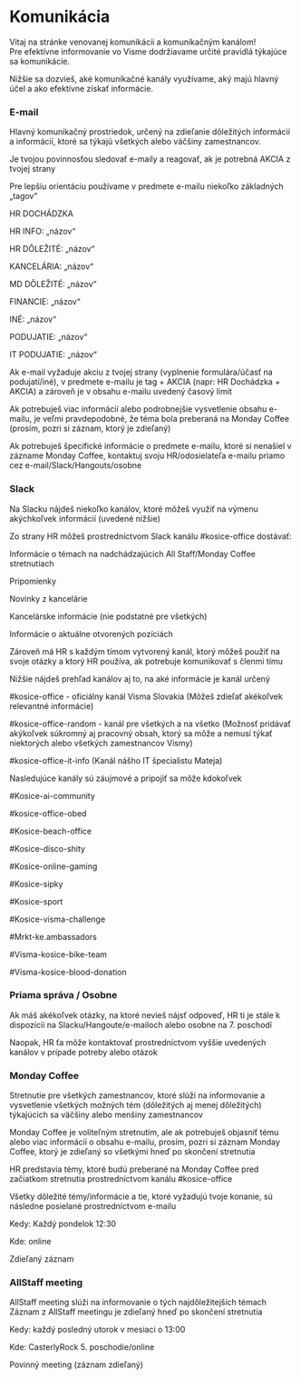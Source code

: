 # Komunikácia
Vitaj na stránke venovanej komunikácii a komunikačným kanálom!  
Pre efektívne informovanie vo Visme dodržiavame určité pravidlá týkajúce sa komunikácie.

Nižšie sa dozvieš, aké komunikačné kanály využívame, aký majú hlavný účel a ako efektívne získať informácie. 

### E-mail
Hlavný komunikačný prostriedok, určený na zdieľanie dôležitých informácií a informácií, ktoré sa týkajú všetkých alebo väčšiny zamestnancov.

Je tvojou povinnosťou sledovať e-maily a reagovať, ak je potrebná AKCIA z tvojej strany

Pre lepšiu orientáciu používame v predmete e-mailu niekoľko základných „tagov“

HR DOCHÁDZKA

HR INFO: „názov“

HR DÔLEŽITÉ: „názov“

KANCELÁRIA: „názov“

MD DÔLEŽITÉ: „názov“

FINANCIE: „názov“

INÉ: „názov“

PODUJATIE: „názov“

IT PODUJATIE: „názov“

Ak e-mail vyžaduje akciu z tvojej strany (vyplnenie formulára/účasť na podujatí/iné), v predmete e-mailu je tag + AKCIA (napr: HR Dochádzka + AKCIA) a zároveň je v obsahu e-mailu uvedený časový limit

Ak potrebuješ viac informácií alebo podrobnejšie vysvetlenie obsahu e-mailu, je veľmi pravdepodobné, že téma bola preberaná na Monday Coffee (prosím, pozri si záznam, ktorý je zdieľaný)

Ak potrebuješ špecifické informácie o predmete e-mailu, ktoré si nenašiel v zázname Monday Coffee, kontaktuj svoju HR/odosielateľa e-mailu priamo cez e-mail/Slack/Hangouts/osobne

### Slack
Na Slacku nájdeš niekoľko kanálov, ktoré môžeš využiť na výmenu akýchkoľvek informácií (uvedené nižšie)

Zo strany HR môžeš prostredníctvom Slack kanálu #kosice-office dostávať:

Informácie o témach na nadchádzajúcich All Staff/Monday Coffee stretnutiach

Pripomienky

Novinky z kancelárie

Kancelárske informácie (nie podstatné pre všetkých)

Informácie o aktuálne otvorených pozíciách

Zároveň má HR s každým tímom vytvorený kanál, ktorý môžeš použiť na svoje otázky a ktorý HR používa, ak potrebuje komunikovať s členmi tímu

Nižšie nájdeš prehľad kanálov aj to, na aké informácie je kanál určený

#kosice-office - oficiálny kanál Visma Slovakia (Môžeš zdieľať akékoľvek relevantné informácie)

#kosice-office-random - kanál pre všetkých a na všetko (Možnosť pridávať akýkoľvek súkromný aj pracovný obsah, ktorý sa môže a nemusí týkať niektorých alebo všetkých zamestnancov Vismy)

#kosice-office-it-info (Kanál nášho IT špecialistu Mateja)

Nasledujúce kanály sú záujmové a pripojiť sa môže kdokoľvek

#Kosice-ai-community

#kosice-office-obed

#Kosice-beach-office

#Kosice-disco-shity

#Kosice-online-gaming

#Kosice-sipky

#Kosice-sport

#Kosice-visma-challenge

#Mrkt-ke.ambassadors

#Visma-kosice-bike-team

#Visma-kosice-blood-donation

### Priama správa / Osobne
Ak máš akékoľvek otázky, na ktoré nevieš nájsť odpoveď, HR ti je stále k dispozícii na Slacku/Hangoute/e-mailoch alebo osobne na 7. poschodí

Naopak, HR ťa môže kontaktovať prostredníctvom vyššie uvedených kanálov v prípade potreby alebo otázok

### Monday Coffee
Stretnutie pre všetkých zamestnancov, ktoré slúži na informovanie a vysvetlenie všetkých možných tém (dôležitých aj menej dôležitých) týkajúcich sa väčšiny alebo menšiny zamestnancov

Monday Coffee je voliteľným stretnutím, ale ak potrebuješ objasniť tému alebo viac informácií o obsahu e-mailu, prosím, pozri si záznam Monday Coffee, ktorý je zdieľaný so všetkými hneď po skončení stretnutia

HR predstavia témy, ktoré budú preberané na Monday Coffee pred začiatkom stretnutia prostredníctvom kanálu #kosice-office

Všetky dôležité témy/informácie a tie, ktoré vyžadujú tvoje konanie, sú následne posielané prostredníctvom e-mailu

Kedy: Každý pondelok 12:30

Kde: online

Zdieľaný záznam

### AllStaff meeting

AllStaff meeting slúži na informovanie o tých najdôležitejších témach  
Záznam z AllStaff meetingu je zdieľaný hneď po skončení stretnutia

Kedy: každý posledný utorok v mesiaci o 13:00

Kde: CasterlyRock 5. poschodie/online

Povinný meeting (záznam zdieľaný)